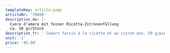 ```yaml
---
templateKey: article-page
articleNr: '70050'
description_de: |-
  Cuore d’amore mit feiner Ricotta-Zitronenfüllung
  ca. 50 gr/Stück
description_fr: ' Coeurs farcis à la ricotta et au citron env. 50 g/pièce'
unit: '1'
price: '45.50'
---
```


